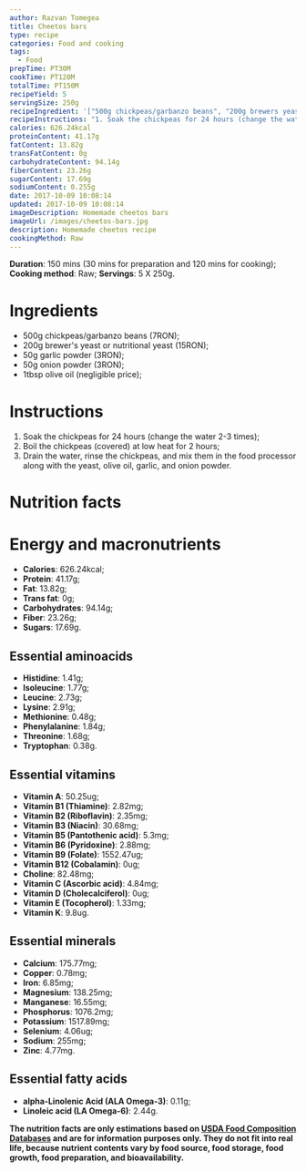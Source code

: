 ```yaml
---
author: Razvan Tomegea
title: Cheetos bars
type: recipe
categories: Food and cooking
tags:
  - Food
prepTime: PT30M
cookTime: PT120M
totalTime: PT150M
recipeYield: 5
servingSize: 250g
recipeIngredient: '["500g chickpeas/garbanzo beans", "200g brewers yeast or nutritional yeast", "50g garlic powder", "50g onions powder", "1tbsp olive oil"]'
recipeInstructions: "1. Soak the chickpeas for 24 hours (change the water 2-3 times);\n2. Boil the chickpeas (covered) at low heat for 2 hours;\n3. Drain the water, rinse the chickpeas, and mix them in the food processor along with the yeast, olive oil, garlic, and onion powder."
calories: 626.24kcal
proteinContent: 41.17g
fatContent: 13.82g
transFatContent: 0g
carbohydrateContent: 94.14g
fiberContent: 23.26g
sugarContent: 17.69g
sodiumContent: 0.255g
date: 2017-10-09 10:08:14
updated: 2017-10-09 10:08:14
imageDescription: Homemade cheetos bars
imageUrl: /images/cheetos-bars.jpg
description: Homemade cheetos recipe
cookingMethod: Raw
---
```

**Duration**: 150 mins (30 mins for preparation and 120 mins for cooking);
**Cooking method**: Raw;
**Servings**: 5 X 250g.

# Ingredients
- 500g chickpeas/garbanzo beans (7RON);
- 200g brewer's yeast or nutritional yeast (15RON);
- 50g garlic powder (3RON);
- 50g onion powder (3RON);
- 1tbsp olive oil (negligible price);
<!-- more -->

# Instructions
1. Soak the chickpeas for 24 hours (change the water 2-3 times);
2. Boil the chickpeas (covered) at low heat for 2 hours;
3. Drain the water, rinse the chickpeas, and mix them in the food processor along with the yeast, olive oil, garlic, and onion powder.

# Nutrition facts
# Energy and macronutrients
- **Calories**: 626.24kcal;
- **Protein**: 41.17g;
- **Fat**: 13.82g;
- **Trans fat**: 0g;
- **Carbohydrates**: 94.14g;
- **Fiber**: 23.26g;
- **Sugars**: 17.69g.

## Essential aminoacids
- **Histidine**: 1.41g;
- **Isoleucine**: 1.77g;
- **Leucine**: 2.73g;
- **Lysine**: 2.91g;
- **Methionine**: 0.48g;
- **Phenylalanine**: 1.84g;
- **Threonine**: 1.68g;
- **Tryptophan**: 0.38g.

## Essential vitamins
- **Vitamin A**: 50.25ug;
- **Vitamin B1 (Thiamine)**: 2.82mg;
- **Vitamin B2 (Riboflavin)**: 2.35mg;
- **Vitamin B3 (Niacin)**: 30.68mg;
- **Vitamin B5 (Pantothenic acid)**: 5.3mg;
- **Vitamin B6 (Pyridoxine)**: 2.88mg;
- **Vitamin B9 (Folate)**: 1552.47ug;
- **Vitamin B12 (Cobalamin)**: 0ug;
- **Choline**: 82.48mg;
- **Vitamin C (Ascorbic acid)**: 4.84mg;
- **Vitamin D (Cholecalciferol)**: 0ug;
- **Vitamin E (Tocopherol)**: 1.33mg;
- **Vitamin K**: 9.8ug.

## Essential minerals
- **Calcium**: 175.77mg;
- **Copper**: 0.78mg;
- **Iron**: 6.85mg;
- **Magnesium**: 138.25mg;
- **Manganese**: 16.55mg;
- **Phosphorus**: 1076.2mg;
- **Potassium**: 1517.89mg;
- **Selenium**: 4.06ug;
- **Sodium**: 255mg;
- **Zinc**: 4.77mg.

## Essential fatty acids
- **alpha-Linolenic Acid (ALA Omega-3)**: 0.11g;
- **Linoleic acid (LA Omega-6)**: 2.44g.

**The nutrition facts are only estimations based on [USDA Food Composition Databases](https://ndb.nal.usda.gov/ndb/search/list) and are for information purposes only. They do not fit into real life, because nutrient contents vary by food source, food storage, food growth, food preparation, and bioavailability.**
